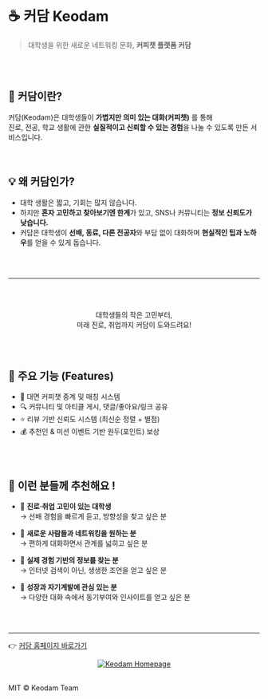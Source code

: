 
# ☕️ 커담 Keodam
> 대학생을 위한 새로운 네트워킹 문화, **커피챗 플랫폼 커담**
</br>
</br>

## 🌱 커담이란?
커담(Keodam)은 대학생들이 **가볍지만 의미 있는 대화(커피챗)** 를 통해  
진로, 전공, 학교 생활에 관한 **실질적이고 신뢰할 수 있는 경험**을 나눌 수 있도록 만든 서비스입니다.  
</br>
</br>
## 💡 왜 커담인가?
- 대학 생활은 짧고, 기회는 많지 않습니다.  
- 하지만 **혼자 고민하고 찾아보기엔 한계**가 있고, SNS나 커뮤니티는 **정보 신뢰도가 낮습니다.**  
- 커담은 대학생이 **선배, 동료, 다른 전공자**와 부담 없이 대화하며 **현실적인 팁과 노하우**를 얻을 수 있게 돕습니다.  
</br>
</br>

---
</br>
</br>

<P align="center"> 
  대학생들의 작은 고민부터, </br>
  미래 진로, 취업까지 커담이 도와드려요! 
</P>
</br>
</br>


## 🚀 주요 기능 (Features)

- 💬 대면 커피챗 중계 및 매칭 시스템
- 🔍 커뮤니티 및 아티클 게시, 댓글/좋아요/링크 공유
- ⭐️ 리뷰 기반 신뢰도 시스템 (최신순 정렬 + 별점)
- 💰 추천인 & 미션 이벤트 기반 원두(포인트) 보상
</br>
</br>

## 👥 이런 분들께 추천해요 !

- 🤔 **진로·취업 고민이 있는 대학생**  
  → 선배 경험을 빠르게 듣고, 방향성을 찾고 싶은 분  

- 👫 **새로운 사람들과 네트워킹을 원하는 분**  
  → 편하게 대화하면서 관계를 넓히고 싶은 분  

- 📝 **실제 경험 기반의 정보를 찾는 분**  
  → 인터넷 검색이 아닌, 생생한 조언을 얻고 싶은 분  

- 🎯 **성장과 자기계발에 관심 있는 분**  
  → 다양한 대화 속에서 동기부여와 인사이트를 얻고 싶은 분
</br>
</br>

---

👉 [커담 홈페이지 바로가기](https://keodam.com)

<p align="center">
  <a href="https://keodam.app" target="_blank">
    <img src="https://img.shields.io/badge/Go_to-Keodam_Homepage-6C63FF?style=for-the-badge&logo=google-chrome&logoColor=white" alt="Keodam Homepage"/>
  </a>
</p>
</br>
MIT © Keodam Team
